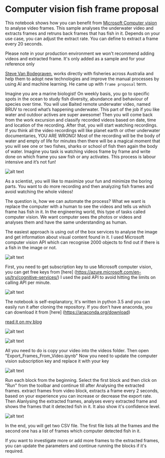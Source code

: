 # Computer vision fish frame proposal

This notebook shows how you can benefit from [Microsoft Computer vision](https://azure.microsoft.com/en-au/services/cognitive-services/computer-vision/) to analyse video frames. This sample analyses the underwater video and extracts frames and retruns back frames that has fish in it. Depends on your use case, you can adjust the extract rate. You can define to extract a frame every 20 seconds.

Please note in your production environment we won't recommend adding videos and extracted frame. It's only added as a sample and for your reference only 


[Steve Van Bodegraven](https://www.linkedin.com/in/svanbodegraven/), works directly with fisheries across Australia and help them to adopt new technologies and improve the manual processes by using AI and machine learning. He came up with `frame proposal` term. 


Imagine you are a marine biologist! On weekly basis, you go to specific spots in the ocean to study fish diversity, abundance and behaviour of species over time. You will use Baited remote underwater video, named BRUV to record what’s happening underwater. This part of the job if you like water and outdoor actives are super awesome!
Then you will come back from the work excursion and classify recorded videos based on date, time and location of the recording. After that, you will start watching recordings. If you think all the video recordings will like planet earth or other underwater documentaries, YOU ARE WRONG!
Most of the recording will be the body of water and empty of life for minutes then there will be a magical moment that you will see one or two fishes, sharks or school of fish then again the body of water.
Imagine you task is watching videos frame by frame and write done on which frame you saw fish or any activates. This process is labour intensive and it’s not fun!

![alt text](https://4.bp.blogspot.com/-pKPpAnFeWHs/WxudTPz82vI/AAAAAAAACVI/wW69O_97VOMQVBqd7V62qnZUn3B7KElqgCLcBGAs/s640/cycle.PNG "Your life as marine biologist")


As a scientist, you will like to maximize your fun and minimize the boring parts. You want to do more recording and then analyzing fish frames and avoid watching the whole videos!

The question is, how we can automate the process? What we want is replace the computer with a human to see the videos and tells us which frame has fish in it.  In the engineering world, this type of tasks called computer vision. We want computer sees the photos or videos and analyses them and have the same understanding as human.

The easiest approach is using out of the box services to analyse the image and get information about visual content found in it. I used Microsoft computer vision API which can recognise 2000 objects to find out if there is a fish in the image or not. 

![alt text](https://1.bp.blogspot.com/-NHcdt-21bew/WxugM_DR90I/AAAAAAAACVU/HbyqCZvzKDY0Kux1rvlv_Vc1soCRyS5PwCLcBGAs/s640/Steps.PNG "How it works")

First, you need to get subscription key to use Microsoft computer vision, you can get free keys from [here] (https://azure.microsoft.com/en-us/try/cognitive-services/)  I used the paid API to avoid hitting the limits on calling API per minute.

![alt text](https://3.bp.blogspot.com/-PEdBPfGdTYo/WxunKlutulI/AAAAAAAACVg/DwvKpY-KvkM9dSe33TYv1LXKfaWanj-uACLcBGAs/s400/pricing.PNG "pricing")

The notebook is self-explanatory, It's written in python 3.5 and you can easily run it after cloning the repository.  If you don't have anaconda, you can download it from [here] (https://anaconda.org/download)


[read it on my blog](http://azadehkhojandi.blogspot.com/2018/06/computer-vision-fish-frame-proposal.html)

![alt text](https://4.bp.blogspot.com/-_u66jCsdYoY/WxuqDr---jI/AAAAAAAACVs/8tDQki5BH506vbfCG9qL_8LKBvS4m6T7wCLcBGAs/s640/anaconda.PNG "command prompt")

![alt text](https://3.bp.blogspot.com/-StxaMePPswk/Wxuq4F3gNcI/AAAAAAAACV0/HzzvCyHET-Y69s76QQx8osAlwLibfSllQCLcBGAs/s640/notebookhomepage.PNG "notebook home page")

All you need to do is copy your video into the videos folder. Then open "Export_Frames_From_Video.ipynb"
Now you need to update the computer vision subscription key and replace it with your key

![alt text](https://4.bp.blogspot.com/-z0NhakHb5vM/WxurYqkBT7I/AAAAAAAACV8/fNfN0ip8XF0XhwEjjcWVJ51wpPgErr-VgCLcBGAs/s640/subscriptionKey.PNG "subscriptionKey")

Run each block from the beginning. Select the first block and then click on "Run" from the toolbar and continue till after Analysing the extracted frames. extract frames from video block, extracts a frame every 2 seconds, based on your experience you can increase or decrease the export rate.
Then Alanlysing the extracted frames, analyses every extracted frame and shows the frames that it detected fish in it. It also show it's confidence level.

![alt text](https://1.bp.blogspot.com/-yzyQ0qTcwBI/WxuszErviKI/AAAAAAAACWQ/8VxieoVFZDsRjBrcVKYa80UKF88YgzqMwCLcBGAs/s640/analyse.PNG "anlysing the images")

In the end, you will get two CSV file. The first file lists all the frames and the second one has a list of frames which computer detected fish in it.

If you want to investigate more or add more frames to the extracted frames, you can update the parameters and continue running the blocks if it's required.
